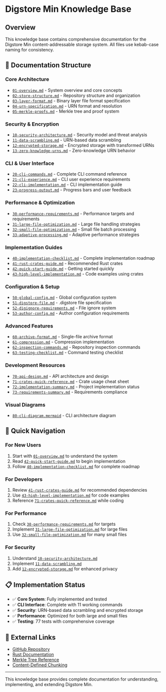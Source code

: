 # Digstore Min Knowledge Base

## Overview

This knowledge base contains comprehensive documentation for the Digstore Min content-addressable storage system. All files use kebab-case naming for consistency.

## 📁 Documentation Structure

### Core Architecture
- [`01-overview.md`](01-overview.md) - System overview and core concepts
- [`02-store-structure.md`](02-store-structure.md) - Repository structure and organization
- [`03-layer-format.md`](03-layer-format.md) - Binary layer file format specification
- [`04-urn-specification.md`](04-urn-specification.md) - URN format and resolution
- [`05-merkle-proofs.md`](05-merkle-proofs.md) - Merkle tree and proof system

### Security & Encryption
- [`10-security-architecture.md`](10-security-architecture.md) - Security model and threat analysis
- [`11-data-scrambling.md`](11-data-scrambling.md) - URN-based data scrambling
- [`12-encrypted-storage.md`](12-encrypted-storage.md) - Encrypted storage with transformed URNs
- [`13-zero-knowledge-urns.md`](13-zero-knowledge-urns.md) - Zero-knowledge URN behavior

### CLI & User Interface
- [`20-cli-commands.md`](20-cli-commands.md) - Complete CLI command reference
- [`21-cli-experience.md`](21-cli-experience.md) - CLI user experience requirements
- [`22-cli-implementation.md`](22-cli-implementation.md) - CLI implementation guide
- [`23-progress-output.md`](23-progress-output.md) - Progress bars and user feedback

### Performance & Optimization
- [`30-performance-requirements.md`](30-performance-requirements.md) - Performance targets and requirements
- [`31-large-file-optimization.md`](31-large-file-optimization.md) - Large file handling strategies
- [`32-small-file-optimization.md`](32-small-file-optimization.md) - Small file batch processing
- [`33-adaptive-processing.md`](33-adaptive-processing.md) - Adaptive performance strategies

### Implementation Guides
- [`40-implementation-checklist.md`](40-implementation-checklist.md) - Complete implementation roadmap
- [`41-rust-crates-guide.md`](41-rust-crates-guide.md) - Recommended Rust crates
- [`42-quick-start-guide.md`](42-quick-start-guide.md) - Getting started quickly
- [`43-high-level-implementation.md`](43-high-level-implementation.md) - Code examples using crates

### Configuration & Setup
- [`50-global-config.md`](50-global-config.md) - Global configuration system
- [`51-digstore-file.md`](51-digstore-file.md) - .digstore file specification
- [`52-digignore-requirements.md`](52-digignore-requirements.md) - File ignore system
- [`53-author-config.md`](53-author-config.md) - Author configuration requirements

### Advanced Features
- [`60-archive-format.md`](60-archive-format.md) - Single-file archive format
- [`61-compression.md`](61-compression.md) - Compression implementation
- [`62-inspection-commands.md`](62-inspection-commands.md) - Repository inspection commands
- [`63-testing-checklist.md`](63-testing-checklist.md) - Command testing checklist

### Development Resources
- [`70-api-design.md`](70-api-design.md) - API architecture and design
- [`71-crates-quick-reference.md`](71-crates-quick-reference.md) - Crate usage cheat sheet
- [`72-implementation-summary.md`](72-implementation-summary.md) - Project implementation status
- [`73-requirements-summary.md`](73-requirements-summary.md) - Requirements compliance

### Visual Diagrams
- [`80-cli-diagram.mermaid`](80-cli-diagram.mermaid) - CLI architecture diagram

## 🎯 Quick Navigation

### For New Users
1. Start with [`01-overview.md`](01-overview.md) to understand the system
2. Read [`42-quick-start-guide.md`](42-quick-start-guide.md) to begin implementation
3. Follow [`40-implementation-checklist.md`](40-implementation-checklist.md) for complete roadmap

### For Developers
1. Review [`41-rust-crates-guide.md`](41-rust-crates-guide.md) for recommended dependencies
2. Use [`43-high-level-implementation.md`](43-high-level-implementation.md) for code examples
3. Reference [`71-crates-quick-reference.md`](71-crates-quick-reference.md) while coding

### For Performance
1. Check [`30-performance-requirements.md`](30-performance-requirements.md) for targets
2. Implement [`31-large-file-optimization.md`](31-large-file-optimization.md) for large files
3. Use [`32-small-file-optimization.md`](32-small-file-optimization.md) for many small files

### For Security
1. Understand [`10-security-architecture.md`](10-security-architecture.md)
2. Implement [`11-data-scrambling.md`](11-data-scrambling.md)
3. Add [`12-encrypted-storage.md`](12-encrypted-storage.md) for enhanced privacy

## 📋 Implementation Status

- ✅ **Core System**: Fully implemented and tested
- ✅ **CLI Interface**: Complete with 11 working commands
- ✅ **Security**: URN-based data scrambling and encrypted storage
- ✅ **Performance**: Optimized for both large and small files
- ✅ **Testing**: 77 tests with comprehensive coverage

## 🔗 External Links

- [GitHub Repository](https://github.com/DIG-Network/digstore)
- [Rust Documentation](https://doc.rust-lang.org/)
- [Merkle Tree Reference](https://en.wikipedia.org/wiki/Merkle_tree)
- [Content-Defined Chunking](https://restic.readthedocs.io/en/stable/100_references.html#chunking)

---

This knowledge base provides complete documentation for understanding, implementing, and extending Digstore Min.
